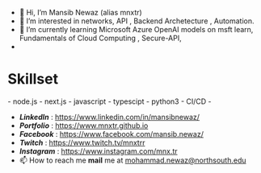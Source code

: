 - 👋 Hi, I’m Mansib Newaz (alias mnxtr) 
- 👀 I’m interested in networks, API , Backend Archetecture , Automation.
- 🌱 I’m currently learning Microsoft Azure OpenAI models on msft learn, Fundamentals of Cloud Computing , Secure-API, 
- 


<h1>Skillset</h1>
- node.js 
- next.js 
- javascript 
- typescipt 
- python3 
- CI/CD 
- 

- **_LinkedIn_** : https://www.linkedin.com/in/mansibnewaz/ 
- **_Portfolio_** : https://www.mnxtr.github.io
- **_Facebook_**  : https://www.facebook.com/mansib.newaz/
- **_Twitch_**    : https://www.twitch.tv/mnxtrr 
- **_Instagram_** : https://www.instagram.com/mnx.tr 
- 📫 How to reach me **mail** me at mohammad.newaz@northsouth.edu

<!---
mnxtr/mnxtr is a ✨ special ✨ repository because its `README.md` (this file) appears on your GitHub profile.
You can click the Preview link to take a look at your changes.
--->
